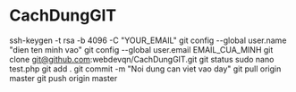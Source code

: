 # CachDungGIT
ssh-keygen -t rsa -b 4096 -C "YOUR_EMAIL"
git config --global user.name "dien ten minh vao"
git config --global user.email EMAIL_CUA_MINH
git clone git@github.com:webdevqn/CachDungGIT.git
git status
sudo nano test.php
git add .
git commit -m "Noi dung can viet vao day"
git pull origin master
git push origin master

